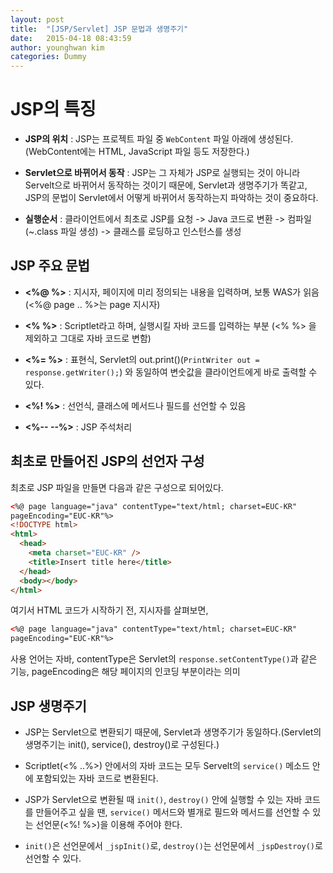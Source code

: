 ```yaml
---
layout: post
title:  "[JSP/Servlet] JSP 문법과 생명주기"
date:   2015-04-18 08:43:59
author: younghwan kim
categories: Dummy
---
```


# JSP의 특징

<!--more-->

- **JSP의 위치** : JSP는 프로젝트 파일 중 `WebContent` 파일 아래에 생성된다. (WebContent에는 HTML, JavaScript 파일 등도 저장한다.)

- **Servlet으로 바뀌어서 동작** : JSP는 그 자체가 JSP로 실행되는 것이 아니라 Servelt으로 바뀌어서 동작하는 것이기 때문에, Servlet과 생명주기가 똑같고, JSP의 문법이 Servlet에서 어떻게 바뀌어서 동작하는지 파악하는 것이 중요하다.

- **실행순서** : 클라이언트에서 최초로 JSP를 요청 -> Java 코드로 변환 -> 컴파일(~.class 파일 생성) -> 클래스를 로딩하고 인스턴스를 생성

## JSP 주요 문법

- **<%@ %>** : 지시자, 페이지에 미리 정의되는 내용을 입력하며, 보통 WAS가 읽음 (<%@ page .. %>는 page 지시자)

- **<% %>** : Scriptlet라고 하며, 실행시킬 자바 코드를 입력하는 부분 (<% %> 을 제외하고 그대로 자바 코드로 변함)

- **<%= %>** : 표현식, Servlet의 out.print()(`PrintWriter out = response.getWriter();`) 와 동일하여 변숫값을 클라이언트에게 바로 출력할 수 있다.

- **<%! %>** : 선언식, 클래스에 메서드나 필드를 선언할 수 있음

- **<%-- --%>** : JSP 주석처리

## 최초로 만들어진 JSP의 선언자 구성

최초로 JSP 파일을 만들면 다음과 같은 구성으로 되어있다.

```html
<%@ page language="java" contentType="text/html; charset=EUC-KR"
pageEncoding="EUC-KR"%>
<!DOCTYPE html>
<html>
  <head>
    <meta charset="EUC-KR" />
    <title>Insert title here</title>
  </head>
  <body></body>
</html>
```

여기서 HTML 코드가 시작하기 전, 지시자를 살펴보면,

```html
<%@ page language="java" contentType="text/html; charset=EUC-KR"
pageEncoding="EUC-KR"%>
```

사용 언어는 자바, contentType은 Servlet의 `response.setContentType()`과 같은 기능, pageEncoding은 해당 페이지의 인코딩 부분이라는 의미

## JSP 생명주기

- JSP는 Servlet으로 변환되기 때문에, Servlet과 생명주기가 동일하다.(Servlet의 생명주기는 init(), service(), destroy()로 구성된다.)

- Scriptlet(<% ..%>) 안에서의 자바 코드는 모두 Servelt의 `service()` 메소드 안에 포함되있는 자바 코드로 변환된다.

- JSP가 Servlet으로 변환될 때 `init()`, `destroy()` 안에 실행할 수 있는 자바 코드를 만들어주고 싶을 땐, `service()` 메서드와 별개로 필드와 메서드를 선언할 수 있는 선언문(<%! %>)을 이용해 주어야 한다.

- `init()`은 선언문에서 `_jspInit()`로, `destroy()`는 선언문에서 `_jspDestroy()`로 선언할 수 있다.
